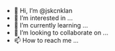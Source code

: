 - 👋 Hi, I’m @jskcnklan
- 👀 I’m interested in ...
- 🌱 I’m currently learning ...
- 💞️ I’m looking to collaborate on ...
- 📫 How to reach me ...

<!---
jskcnklan/jskcnklan is a ✨ special ✨ repository because its `README.md` (this file) appears on your GitHub profile.
You can click the Preview link to take a look at your changes.
--->

